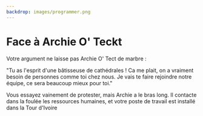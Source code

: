 ```yaml
---
backdrop: images/programmer.png
---
```


# Face à Archie O' Teckt

Votre argument ne laisse pas Archie O' Tect de marbre :

"Tu as l'esprit d'une bâtisseuse de cathédrales ! Ca me plait, on a vraiment besoin de personnes comme toi chez nous. Je vais te faire rejoindre notre équipe, ce sera beaucoup mieux pour toi."

Vous essayez vainement de protester, mais Archie a le bras long. Il contacte dans la foulée les ressources humaines, et votre poste de travail est installé dans la Tour d'Ivoire

<Page url="/assaut-tour-ivoire/153" instructions="" action="Design pattern !" condition="none" />
